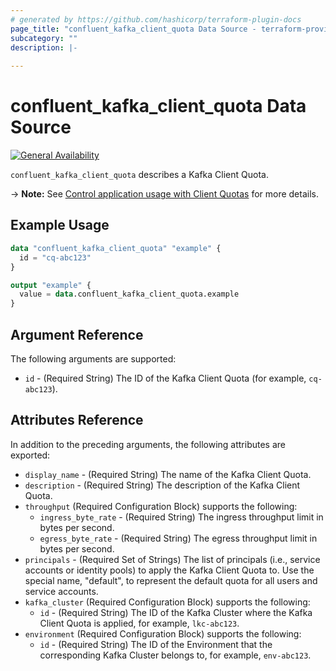 ```yaml
---
# generated by https://github.com/hashicorp/terraform-plugin-docs
page_title: "confluent_kafka_client_quota Data Source - terraform-provider-confluent"
subcategory: ""
description: |-
  
---
```


# confluent_kafka_client_quota Data Source

[![General Availability](https://img.shields.io/badge/Lifecycle%20Stage-General%20Availability-%2345c6e8)](https://docs.confluent.io/cloud/current/api.html#section/Versioning/API-Lifecycle-Policy)

`confluent_kafka_client_quota` describes a Kafka Client Quota.

-> **Note:** See [Control application usage with Client Quotas](https://docs.confluent.io/cloud/current/clusters/client-quotas.html#control-application-usage-with-client-quotas) for more details.

## Example Usage

```terraform
data "confluent_kafka_client_quota" "example" {
  id = "cq-abc123"
}

output "example" {
  value = data.confluent_kafka_client_quota.example
}
```

<!-- schema generated by tfplugindocs -->
## Argument Reference

The following arguments are supported:

- `id` - (Required String) The ID of the Kafka Client Quota (for example, `cq-abc123`).

## Attributes Reference

In addition to the preceding arguments, the following attributes are exported:

- `display_name` - (Required String) The name of the Kafka Client Quota.
- `description` - (Required String) The description of the Kafka Client Quota.
- `throughput` (Required Configuration Block) supports the following:
  - `ingress_byte_rate` - (Required String) The ingress throughput limit in bytes per second.
  - `egress_byte_rate` - (Required String) The egress throughput limit in bytes per second.
- `principals` - (Required Set of Strings) The list of principals (i.e., service accounts or identity pools) to apply the Kafka Client Quota to. Use the special name, "default", to represent the default quota for all users and service accounts.
- `kafka_cluster` (Required Configuration Block) supports the following:
  - `id` - (Required String) The ID of the Kafka Cluster where the Kafka Client Quota is applied, for example, `lkc-abc123`.
- `environment` (Required Configuration Block) supports the following:
  - `id` - (Required String) The ID of the Environment that the corresponding Kafka Cluster belongs to, for example, `env-abc123`.
